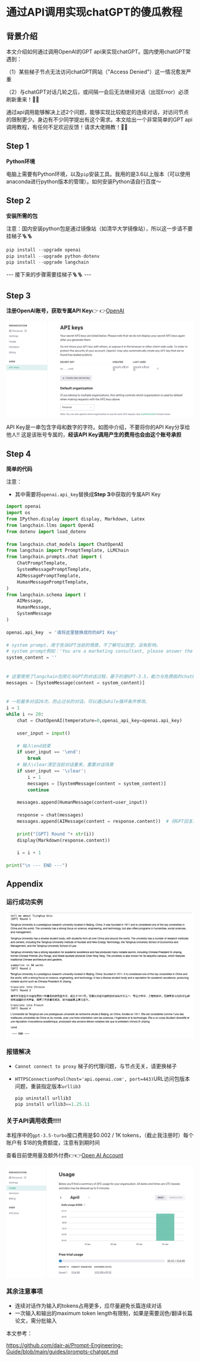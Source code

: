 # 通过API调用实现chatGPT的傻瓜教程

## 背景介绍

本文介绍如何通过调用OpenAI的GPT api来实现chatGPT。国内使用chatGPT常遇到：

（1）某些梯子节点无法访问chatGPT网站（"Access Denied"）这一情况愈发严重

（2）与chatGPT对话几轮之后，或间隔一会后无法继续对话（出现Error）必须刷新重来！😤😤

通过api调用能够解决上述2个问题，能够实现比较稳定的连续对话，对访问节点的限制更少。身边有不少同学提出有这个需求。本文给出一个非常简单的GPT api调用教程，有任何不足欢迎反馈！请求大佬赐教！🫡🫡

## Step 1

**Python环境**

电脑上需要有Python环境，以及`pip`安装工具。我用的是3.6以上版本（可以使用anaconda进行python版本的管理）。如何安装Python请自行百度～

## Step 2

**安装所需的包**

注意：国内安装python包是通过镜像站（如清华大学镜像站），所以这一步请不要挂梯子🪜🪜

```python
pip install --upgrade openai
pip install --upgrade python-dotenv
pip install --upgrade langchain
```



---  接下来的步骤需要挂梯子🪜🪜 ---

## Step 3

**注册OpenAI账号，获取专属API Key**👉 👉[OpenAI](https://platform.openai.com/account/api-keys)

![Step3_01](https://github.com/wang-hanwen/gpt-api-demo/blob/main/step3_01.png?raw=true)

API Key是一串包含字母和数字的字符。如图中介绍，不要将你的API Key分享给他人‼️ 这是该账号专属的，**经该API Key调用产生的费用也会由这个账号承担**

## Step 4

**简单的代码**

注意：

- 其中需要将`openai.api_key`替换成**Step 3**中获取的专属API Key

```python
import openai
import os
from IPython.display import display, Markdown, Latex
from langchain.llms import OpenAI
from dotenv import load_dotenv

from langchain.chat_models import ChatOpenAI
from langchain import PromptTemplate, LLMChain
from langchain.prompts.chat import (
    ChatPromptTemplate,
    SystemMessagePromptTemplate,
    AIMessagePromptTemplate,
    HumanMessagePromptTemplate,
)
from langchain.schema import (
    AIMessage,
    HumanMessage,
    SystemMessage
)

openai.api_key  = '请将这里替换成你的API Key'

# system prompt，用于告诉GPT当前的情景，不了解可以放空，没有影响。
# system prompt例如：'You are a marketing consultant, please answer the client's questions in profession style.'
system_content = ''


# 这里使用了langchain包简化与GPT的对话过程，基于的是GPT-3.5，能力与免费版的chatGPT相同。GPT-4需要自行申请加入waitlist
messages = [SystemMessage(content = system_content)]


# 一轮最多对话20次，防止过长的对话。可以通过while循环条件修改。
i = 1
while i <= 20:
    chat = ChatOpenAI(temperature=0,openai_api_key=openai.api_key)
    
    user_input = input()
    
   	# 输入\end结束
    if user_input == '\end': 
        break
    # 输入\clear清空当前对话重来，重置对话场景
    if user_input == '\clear':
        i = 1
        messages = [SystemMessage(content = system_content)] 
        continue
    
    messages.append(HumanMessage(content=user_input))
    
    response = chat(messages)
    messages.append(AIMessage(content = response.content))  # 将GPT回复加入到对话
    
    print("[GPT] Round "+ str(i))
    display(Markdown(response.content))
    
    i = i + 1

print("\n --- END ---")   
```



## Appendix

### 运行成功实例

![Step3_01](https://github.com/wang-hanwen/gpt-api-demo/blob/main/step5_01.png?raw=true)

### 报错解决

- `Cannot connect to proxy` 梯子的代理问题，与节点无关，请更换梯子

- `HTTPSConnectionPool(host='api.openai.com', port=443)`URL访问包版本问题，重装指定版本`urllib3`

  ```python
  pip uninstall urllib3
  pip install urllib3==1.25.11
  ```

  

### 关于API调用收费‼️‼️

本程序中的`gpt-3.5-turbo`接口费用是$0.002 / 1K tokens，（截止我注册时）每个账户有 \$18的免费额度，注意有到期时间

查看目前使用量及额外付费👉👉[Open AI Account](https://platform.openai.com/account/usage)

![Step3_01](https://github.com/wang-hanwen/gpt-api-demo/blob/main/step5_02.png?raw=true)

### 其余注意事项

- 连续对话作为输入的tokens占用更多，应尽量避免长篇连续对话
- 一次输入和输出的maximum token length有限制，如果是需要润色/翻译长篇论文，需分批输入



本文参考：

https://github.com/dair-ai/Prompt-Engineering-Guide/blob/main/guides/prompts-chatgpt.md
